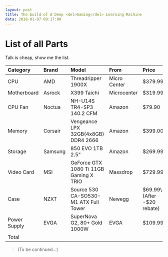 ```yaml
---
layout: post
title: The build of A Deep <del>Gaming</del> Learning Machine
data: 2018-01-07 09:17:00
---
```

# List of all Parts
Talk is cheap, show me the list.

| Category | Brand | Model | From | Price | Tax |
| :--- | :--- | :--- | :--- | :--- | :--- |
| CPU | AMD | Threadripper 1900X | Micro Center | $379.99 | 28.50\(7.5%\) |
| Motherboard | Asrock | X399 Taichi | Microcenter | $319.99 | 24.00\(7.5%\) |
| CPU Fan | Noctua | NH-U14S TR4-SP3 140.2 CFM | Amazon | $79.90 | $5.59\(7%\) |
| Memory | Corsair | Vengeance LPX 32GB\(4x8GB\) DDR4 2666 | Amazon | $399.00 | $27.93\(7%\) |
| Storage | Samsung | 850 EVO 1TB 2.5" | Amazon | $269.99 | $18.90\(7%\) |
| Video Card | MSI | GeForce GTX 1080 Ti 11GB Gaming X TRIO | Massdrop | $729.99 | $0.00 |
| Case | NZXT | Source 530 CA-SO530-M1 ATX Full Tower | Newegg | $69.99\(After -$20 rebate\) | $6.30\(7%\) |
| Power Supply | EVGA | SuperNova G2, 80+ Gold 1000W | EVGA | $109.99 | $0.00 |
| Total |   |   |   |   | $2573.96 |

> \(To be continued...\)
